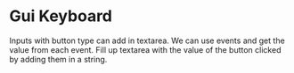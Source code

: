 # Gui Keyboard
Inputs with button type can add in textarea. We can use events and get the value from each event.
Fill up textarea with the value of the button clicked by adding them in a string.